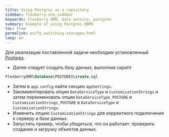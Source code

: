 ```yaml
---
title: Using Postgres as a repository
sidebar: flexberry-orm_sidebar
keywords: Flexberry ORM, data service, postgres
summary: Example of using Postgres DBMS
toc: true
permalink: en/fo_switching-storages.html
lang: en
---
```


Для реализации поставленной задачи необходим установленный [Postgres](http://www.postgresql.org/).

* Далее следует создать базу данных, выполнив скрипт

```sql
FlexberryORM\Database\POSTGRES\create.sql
```

* Затем в `app.config` найти секцию `appSettings`.
* Закомментировать опции `DataServiceType` и `CustomizationStrings` и затем переименовать опции `DataServiceType_POSTGRE` и `CustomizationStrings_POSTGRE` в `DataServiceType` и `CustomizationStrings`.
* Изменить опцию `CustomizationStrings` для корректного подключения к серверу и базе данных.
* Запустить пример, чтобы убедиться, что он работает: проверить создание и загрузку объектов данных.
